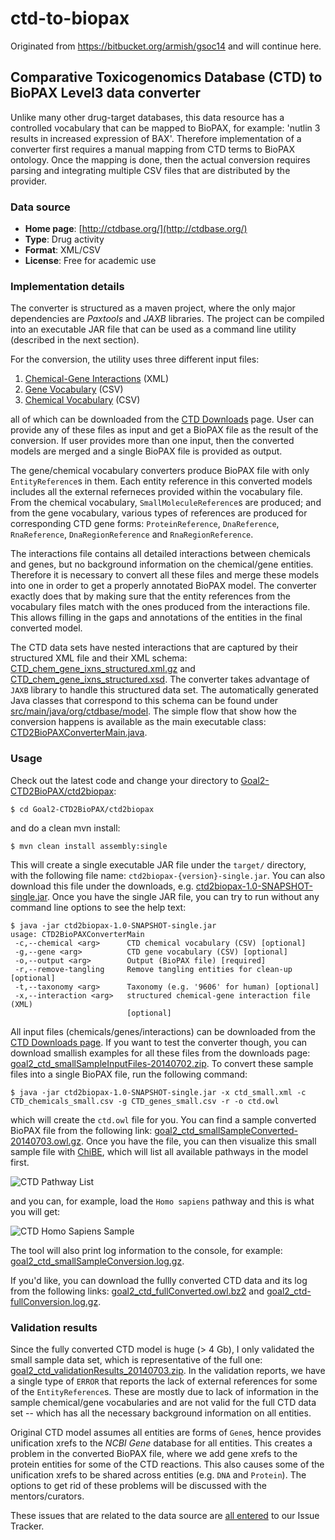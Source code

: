 # ctd-to-biopax
Originated from https://bitbucket.org/armish/gsoc14 and will continue here.

## Comparative Toxicogenomics Database (CTD) to BioPAX Level3 data converter

Unlike many other drug-target databases, this data resource has a controlled vocabulary that can be mapped to BioPAX, for example: 'nutlin 3 results in increased expression of BAX'. Therefore implementation of a converter first requires a manual mapping from CTD terms to BioPAX ontology. Once the mapping is done, then the actual conversion requires parsing and integrating multiple CSV files that are distributed by the provider.

### Data source
- **Home page**: [http://ctdbase.org/](http://ctdbase.org/)
- **Type**: Drug activity
- **Format**: XML/CSV
- **License**: Free for academic use

### Implementation details
The converter is structured as a maven project, where the only major dependencies are *Paxtools* and *JAXB* libraries.
The project can be compiled into an executable JAR file that can be used as a command line utility (described in the next section).

For the conversion, the utility uses three different input files:

1. [Chemical-Gene Interactions](http://ctdbase.org/downloads/#cg) (XML)
2. [Gene Vocabulary](http://ctdbase.org/downloads/#allgenes) (CSV)
3. [Chemical Vocabulary](http://ctdbase.org/downloads/#allchems) (CSV)

all of which can be downloaded from the [CTD Downloads](http://ctdbase.org/downloads/) page.
User can provide any of these files as input and get a BioPAX file as the result of the conversion.
If user provides more than one input, then the converted models are merged and a single BioPAX file is provided as output.

The gene/chemical vocabulary converters produce BioPAX file with only `EntityReference`s in them.
Each entity reference in this converted models includes all the external referneces provided within the vocabulary file.
From the chemical vocabulary, `SmallMoleculeReference`s are produced;
and from the gene vocabulary, various types of references are produced for corresponding CTD gene forms: `ProteinReference`, `DnaReference`, `RnaReference`, `DnaRegionReference` and `RnaRegionReference`.

The interactions file contains all detailed interactions between chemicals and genes, but no background information on the chemical/gene entities.
Therefore it is necessary to convert all these files and merge these models into one in order to get a properly annotated BioPAX model.
The converter exactly does that by making sure that the entity references from the vocabulary files match with the ones produced from the interactions file.
This allows filling in the gaps and annotations of the entities in the final converted model.

The CTD data sets have nested interactions that are captured by their structured XML file and their XML schema: 
[CTD_chem_gene_ixns_structured.xml.gz](http://ctdbase.org/reports/CTD_chem_gene_ixns_structured.xml.gz) and [CTD_chem_gene_ixns_structured.xsd](http://ctdbase.org/reports/CTD_chem_gene_ixns_structured.xsd).
The converter takes advantage of `JAXB` library to handle this structured data set.
The automatically generated Java classes that correspond to this schema can be found under [src/main/java/org/ctdbase/model](https://bitbucket.org/armish/gsoc14/src/default/Goal2-CTD2BioPAX/ctd2biopax/src/main/java/org/ctdbase/model/?at=default).
The simple flow that show how the conversion happens is available as the main executable class: [CTD2BioPAXConverterMain.java](https://bitbucket.org/armish/gsoc14/src/default/Goal2-CTD2BioPAX/ctd2biopax/src/main/java/com/google/gsoc14/ctd2biopax/CTD2BioPAXConverterMain.java?at=default).

### Usage
Check out the latest code and change your directory to [Goal2-CTD2BioPAX/ctd2biopax](https://bitbucket.org/armish/gsoc14/src/default/Goal2-CTD2BioPAX/ctd2biopax/?at=default):

	$ cd Goal2-CTD2BioPAX/ctd2biopax

and do a clean mvn install:

	$ mvn clean install assembly:single

This will create a single executable JAR file under the `target/` directory, with the following file name: `ctd2biopax-{version}-single.jar`.
You can also download this file under the downloads, e.g. [ctd2biopax-1.0-SNAPSHOT-single.jar](https://bitbucket.org/armish/gsoc14/downloads/ctd2biopax-1.0-SNAPSHOT-single.jar).
Once you have the single JAR file, you can try to run without any command line options to see the help text:

	$ java -jar ctd2biopax-1.0-SNAPSHOT-single.jar
	usage: CTD2BioPAXConverterMain
	 -c,--chemical <arg>      CTD chemical vocabulary (CSV) [optional]
	 -g,--gene <arg>          CTD gene vocabulary (CSV) [optional]
	 -o,--output <arg>        Output (BioPAX file) [required]
	 -r,--remove-tangling     Remove tangling entities for clean-up [optional]
	 -t,--taxonomy <arg>      Taxonomy (e.g. '9606' for human) [optional]
	 -x,--interaction <arg>   structured chemical-gene interaction file (XML)
	                          [optional]

All input files (chemicals/genes/interactions) can be downloaded from the [CTD Downloads page](http://ctdbase.org/downloads/).
If you want to test the converter though, you can download smallish examples for all these files from the downloads page: [goal2_ctd_smallSampleInputFiles-20140702.zip](https://bitbucket.org/armish/gsoc14/downloads/goal2_ctd_smallSampleInputFiles-20140702.zip).
To convert these sample files into a single BioPAX file, run the following command:

	$ java -jar ctd2biopax-1.0-SNAPSHOT-single.jar -x ctd_small.xml -c CTD_chemicals_small.csv -g CTD_genes_small.csv -r -o ctd.owl

which will create the `ctd.owl` file for you.
You can find a sample converted BioPAX file from the following link: [goal2_ctd_smallSampleConverted-20140703.owl.gz](https://bitbucket.org/armish/gsoc14/downloads/goal2_ctd_smallSampleConverted-20140703.owl.gz).
Once you have the file, you can then visualize this small sample file with [ChiBE](https://code.google.com/p/chibe/), which will list all available pathways in the model first.

![CTD Pathway List](https://bitbucket.org/armish/gsoc14/downloads/goal2_ctd_small_screenshot_pathwaysList.png)

and you can, for example, load the `Homo sapiens` pathway and this is what you will get:

![CTD Homo Sapiens Sample](https://bitbucket.org/armish/gsoc14/downloads/goal2_ctd_small_pathwayView.jpg)

The tool will also print log information to the console, for example: [goal2_ctd_smallSampleConversion.log.gz](https://bitbucket.org/armish/gsoc14/downloads/goal2_ctd_smallSampleConversion.log).

If you'd like, you can download the fullly converted CTD data and its log from the following links: [goal2_ctd_fullConverted.owl.bz2](https://bitbucket.org/armish/gsoc14/downloads/goal2_ctd_fullConverted.owl.bz2) and [goal2_ctd-fullConversion.log.gz](https://bitbucket.org/armish/gsoc14/downloads/goal2_ctd-fullConversion.log.gz).

### Validation results
Since the fully converted CTD model is huge (> 4 Gb), I only validated the small sample data set, which is representative of the full one: [goal2_ctd_validationResults_20140703.zip](https://bitbucket.org/armish/gsoc14/downloads/goal2_ctd_validationResults_20140703.zip).
In the validation reports, we have a single type of `ERROR` that reports the lack of external references for some of the `EntityReference`s.
These are mostly due to lack of information in the sample chemical/gene vocabularies and are not valid for the full CTD data set -- which has all the necessary background information on all entities.

Original CTD model assumes all entities are forms of `Gene`s, hence provides unification xrefs to the *NCBI Gene* database for all entities.
This creates a problem in the converted BioPAX file, where we add gene xrefs to the protein entities for some of the CTD reactions.
This also causes some of the unification xrefs to be shared across entities (e.g. `DNA` and `Protein`).
The options to get rid of these problems will be discussed with the mentors/curators.

These issues that are related to the data source are [all entered](https://bitbucket.org/armish/gsoc14/issues?title=~Goal+2) to our Issue Tracker.
